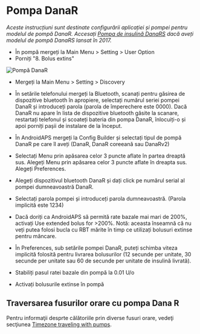 # Pompa DanaR

*Aceste instrucțiuni sunt destinate configurării aplicației și pompei pentru modelul de pompă DanaR. Accesați [Pompa de insulină DanaRS](./DanaRS-Insulin-Pump) dacă aveți modelul de pompă DanaRS lansat în 2017.*

* În pompă mergeți la Main Menu > Setting > User Option
* Porniți "8. Bolus extins"

![Pompă DanaR](../images/danar1.png)

* Mergeți la Main Menu > Setting > Discovery
* În setările telefonului mergeți la Bluetooth, scanați pentru găsirea de dispozitive bluetooth în apropiere, selectați numărul seriei pompei DanaR și introduceți parola (parola de împerechere este 0000). Dacă DanaR nu apare în lista de dispozitive bluetooth găsite la scanare, restartați telefonul și scoateți bateria din pompa DanaR, înlocuiți-o și apoi porniți pașii de instalare de la început.

* În AndroidAPS mergeți la Config Builder și selectați tipul de pompă DanaR pe care îl aveți (DanaR, DanaR coreeană sau DanaRv2)

* Selectați Menu prin apăsarea celor 3 puncte aflate în partea dreaptă sus. Alegeți Menu prin apăsarea celor 3 puncte aflate în dreapta sus. Alegeți Preferences.
* Alegeți dispozitivul bluetooth DanaR și dați click pe numărul serial al pompei dumneavoastră DanaR.
* Selectați parola pompei și introduceți parola dumneavoastră. (Parola implicită este 1234)
* Dacă doriți ca AndroidAPS să permită rate bazale mai mari de 200%, activați Use extended bolus for >200%. Notă: aceasta înseamnă că nu veți putea folosi bucla cu RBT mărite în timp ce utilizați bolusuri extinse pentru mâncare.
* În Preferences, sub setările pompei DanaR, puteți schimba viteza implicită folosită pentru livrarea bolusurilor (12 secunde per unitate, 30 secunde per unitate sau 60 de secunde per unitate de insulină livrată).
* Stabiliți pasul ratei bazale din pompă la 0.01 U/o
* Activați bolusurile extinse în pompă

## Traversarea fusurilor orare cu pompa Dana R

Pentru informaţii desprte călătoriile prin diverse fusuri orare, vedeţi secţiunea [Timezone traveling with pumps](../Usage/Timezone-traveling#danarv2-danars).